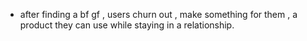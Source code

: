 
- after finding a bf gf , users churn out , make something for them , a product they can use while staying in a relationship.